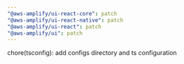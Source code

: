 ```yaml
---
"@aws-amplify/ui-react-core": patch
"@aws-amplify/ui-react-native": patch
"@aws-amplify/ui-react": patch
"@aws-amplify/ui": patch
---
```


chore(tsconfig): add configs directory and ts configuration

